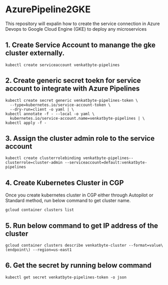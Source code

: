 # AzurePipeline2GKE
This repository will expalin how to create the service connection in Azure Devops to Google Cloud Engine (GKE) to deploy any microservices
## 1. Create Service Account to manange the gke cluster externally.
```
kubectl create serviceaccount venkatbyte-pipelines
```
## 2. Create generic secret toekn for service account to integrate with Azure Pipelines  
```
kubectl create secret generic venkatbyte-pipelines-token \
  --type=kubernetes.io/service-account-token \
  --dry-run=client -o yaml | \
kubectl annotate -f - --local -o yaml \
  kubernetes.io/service-account.name=venkatbyte-pipelines | \
kubectl apply -f -
```
## 3. Assign the cluster admin role to the service account 
```
kubectl create clusterrolebinding venkatbyte-pipelines--clusterrole=cluster-admin --serviceaccount=default:venkatbyte-pipelines
```
## 4. Create Kubernetes Cluster in CGP
Once you create kubernetes cluster in CGP either through Autopilot or Standard method, run below command to get cluster name.  
```
gcloud container clusters list
```
## 5. Run below command to get IP address of the cluster
```
gcloud container clusters describe venkatbyte-cluster --format=value\(endpoint\) --region=us-east1
```
## 6. Get the secret by running below command
```
kubectl get secret venkatbyte-pipelines-token -o json
```
